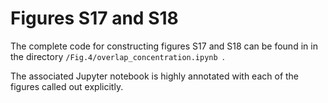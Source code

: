 # Figures S17 and S18
The complete code for constructing figures S17 and S18 can be found in in the directory `/Fig.4/overlap_concentration.ipynb `. 

The associated Jupyter notebook is highly annotated with each of the figures called out explicitly.


